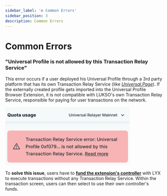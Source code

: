 ```yaml
---
sidebar_label: '⚙️ Common Errors'
sidebar_position: 3
description: Common Errors
---
```


# Common Errors

### "Universal Profile is not allowed by this Transaction Relay Service"

This error occurs if a user deployed his Universal Profile through a 3rd party platform that has its own Transaction Relay Service (like [_Universal.Page_](https://universal.page)). If the externally created profile gets imported into the Universal Profile Browser Extension, it is not compatible with LUKSO's own Transaction Relay Service, responsible for paying for user transactions on the network.

<img
    src="/img/general/relay-service-tx-error.png"
    alt="Relay Service Transaction Error"
    width="400"
/>

To **solve this issue**, users have to [**fund the extension's controller**](../extension/guides/fund-controller.md) with LYX to execute transactions without any Transaction Relay Service. Within the transaction screen, users can then select to use their own controller's funds.
